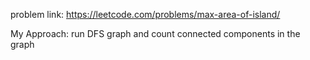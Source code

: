 problem link: https://leetcode.com/problems/max-area-of-island/

My Approach: run DFS graph and count connected components in the graph
